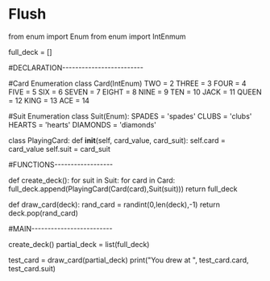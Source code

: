 # Flush
from enum import Enum
from enum import IntEnmum

full_deck = []

#DECLARATION-------------------------

#Card Enumeration
class Card(IntEnum)
  TWO = 2
  THREE = 3
  FOUR = 4
  FIVE = 5
  SIX = 6
  SEVEN = 7
  EIGHT = 8
  NINE = 9
  TEN = 10
  JACK = 11
  QUEEN = 12
  KING = 13
  ACE = 14
  
#Suit Enumeration
class Suit(Enum):
  SPADES = 'spades'
  CLUBS = 'clubs'
  HEARTS = 'hearts'
  DIAMONDS = 'diamonds'
  
class PlayingCard:
  def __init__(self, card_value, card_suit):
    self.card = card_value
    self.suit = card_suit
    
    
#FUNCTIONS------------------

def create_deck():
  for suit in Suit:
    for card in Card:
      full_deck.append(PlayingCard(Card(card),Suit(suit)))
  return full_deck
  
def draw_card(deck):
  rand_card = randint(0,len(deck),-1)
  return deck.pop(rand_card)
  
  
#MAIN-------------------------
  
create_deck()
partial_deck = list(full_deck)

test_card = draw_card(partial_deck)
print("You drew at ", test_card.card, test_card.suit)

  
 
